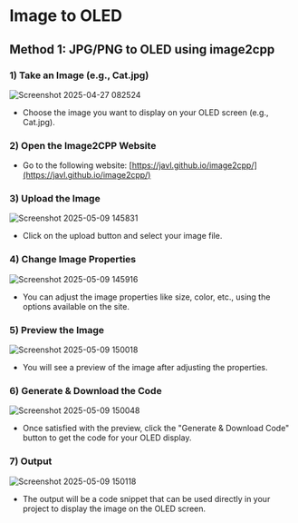 # Image to OLED

## Method 1: JPG/PNG to OLED using image2cpp

### 1) Take an Image (e.g., Cat.jpg)

![Screenshot 2025-04-27 082524](https://github.com/user-attachments/assets/39f5f5b0-f324-4fc0-872e-f80408e608a0)
- Choose the image you want to display on your OLED screen (e.g., Cat.jpg).

### 2) Open the Image2CPP Website
- Go to the following website: [https://javl.github.io/image2cpp/](https://javl.github.io/image2cpp/)

### 3) Upload the Image
![Screenshot 2025-05-09 145831](https://github.com/user-attachments/assets/459ceb4d-037b-4b89-b3e1-b92d2fb16ac1)
- Click on the upload button and select your image file.

### 4) Change Image Properties

![Screenshot 2025-05-09 145916](https://github.com/user-attachments/assets/d92cdcb0-a1db-4da5-b2a3-bcd557faab96)
- You can adjust the image properties like size, color, etc., using the options available on the site.

### 5) Preview the Image

![Screenshot 2025-05-09 150018](https://github.com/user-attachments/assets/81309f6b-fdbd-4152-8736-2d36d875efa5)
- You will see a preview of the image after adjusting the properties.

### 6) Generate & Download the Code

![Screenshot 2025-05-09 150048](https://github.com/user-attachments/assets/91b46d41-a6e3-4fb1-9b80-d5b219ed00c6)

- Once satisfied with the preview, click the "Generate & Download Code" button to get the code for your OLED display.

### 7) Output

![Screenshot 2025-05-09 150118](https://github.com/user-attachments/assets/992daea1-8e5f-4cfb-ba9f-b705780ae581)

- The output will be a code snippet that can be used directly in your project to display the image on the OLED screen.
